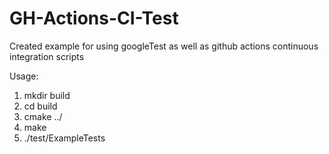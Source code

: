 # GH-Actions-CI-Test
Created example for using googleTest as well as github actions continuous integration scripts

Usage: 
1) mkdir build
2) cd build
3) cmake ../
4) make
5) ./test/ExampleTests
